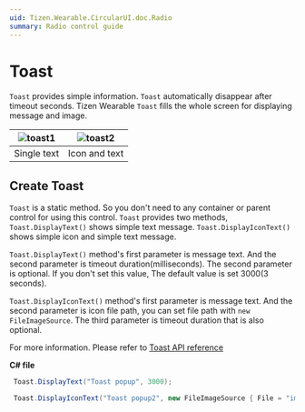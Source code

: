 ```yaml
---
uid: Tizen.Wearable.CircularUI.doc.Radio
summary: Radio control guide
---
```


# Toast
`Toast` provides simple information. `Toast` automatically disappear after timeout seconds.
Tizen Wearable `Toast` fills the whole screen for displaying message and image.

|![toast1](data/toast1.png)|![toast2](data/toast2.png)|
|:---------:|:-----------:|
|Single text|Icon and text|

## Create Toast
`Toast` is a static method. So you don't need to any container or parent control for using this control.
`Toast` provides two methods, `Toast.DisplayText()` shows simple text message. `Toast.DisplayIconText()` shows simple icon and simple text message.

`Toast.DisplayText()` method's first parameter is message text. And the second parameter is timeout duration(milliseconds). The second parameter is optional. If you don't set this value, The default value is set 3000(3 seconds).

`Toast.DisplayIconText()` method's first parameter is message text. And the second parameter is icon file path, you can set file path with `new FileImageSource`. The third parameter is timeout duration that is also optional.

For more information. Please refer to [Toast  API reference](https://samsung.github.io/Tizen.CircularUI/api/Tizen.Wearable.CircularUI.Forms.Toast.html)

**C# file**
```cs
 Toast.DisplayText("Toast popup", 3000);

 Toast.DisplayIconText("Toast popup2", new FileImageSource { File = "image/tw_ic_popup_btn_check.png" }, 2000);
```
